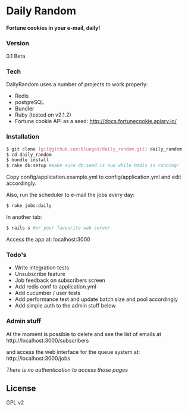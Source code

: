 # Daily Random

#### Fortune cookies in your e-mail, daily!

### Version
0.1 Beta

### Tech

DailyRandom uses a number of projects to work properly:
* Redis
* postgreSQL
* Bundler
* Ruby (tested on v2.1.2)
* Fortune cookie API as a seed: http://docs.fortunecookie.apiary.io/

### Installation

```sh
$ git clone [git@github.com:bluegod/daily_random.git] daily_random
$ cd daily_random
$ bundle install
$ rake db:setup #make sure db:seed is run while Redis is running!
```

Copy config/application.example.yml to config/application.yml and edit accordingly.

Also, run the scheduler to e-mail the jobs every day:

```sh
$ rake jobs:daily 
```
In another tab:
```sh
$ rails s #or your favourite web server
```
Access the app at: localhost:3000

### Todo's

* Write integration tests
* Unsubscribe feature
* Job feedback on subscribers screen
* Add redis conf to application.yml
* Add cucumber / user tests
* Add performance test and update batch size and pool accordingly
* Add simple auth to the admin stuff below

### Admin stuff
At the moment is possible to delete and see the list of emails at
http://localhost:3000/subscribers

and access the web interface for the queue system at:
http://localhost:3000/jobs

_There is no authentication to access those pages_

License
----
GPL v2
